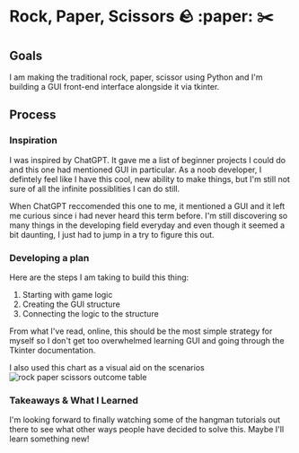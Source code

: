 # Rock, Paper, Scissors :rock: :paper: :scissors:
## Goals
I am making the traditional rock, paper, scissor using Python and I'm building a GUI front-end interface alongside it via tkinter.


## Process
<!--No text needed-->
### Inspiration
I was inspired by ChatGPT. It gave me a list of beginner projects I could do and this one had mentioned GUI in particular. As a noob developer, I defintely feel like I have this cool, new ability to make things, but I'm still not sure of all the infinite possiblities I can do still. 

When ChatGPT reccomended this one to me, it mentioned a GUI and it left me curious since i had never heard this term before. I'm still discovering so many things in the developing field everyday and even though it seemed a bit daunting, I just had to jump in a try to figure this out.

### Developing a plan
Here are the steps I am taking to build this thing:
1. Starting with game logic
2. Creating the GUI structure
3. Connecting the logic to the structure

From what I've read, online, this should be the most simple strategy for myself so I don't get too overwhelmed learning GUI and going through the Tkinter documentation.

I also used this chart as a visual aid on the scenarios ![rock paper scissors outcome table](https://user-images.githubusercontent.com/24843872/80303689-53ac4400-87cf-11ea-96d1-7f845e6f1379.png)

### Takeaways & What I Learned

I'm looking forward to finally watching some of the hangman tutorials out there to see what other ways people have decided to solve this. Maybe I'll learn something new!
